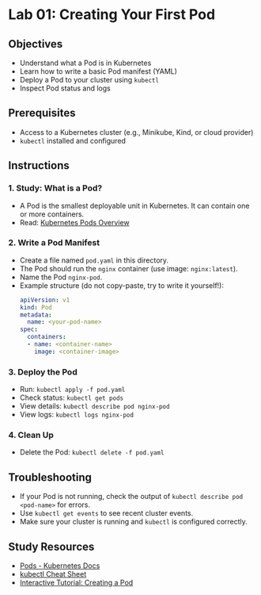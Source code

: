 # Lab 01: Creating Your First Pod

## Objectives
- Understand what a Pod is in Kubernetes
- Learn how to write a basic Pod manifest (YAML)
- Deploy a Pod to your cluster using `kubectl`
- Inspect Pod status and logs

## Prerequisites
- Access to a Kubernetes cluster (e.g., Minikube, Kind, or cloud provider)
- `kubectl` installed and configured

## Instructions

### 1. Study: What is a Pod?
- A Pod is the smallest deployable unit in Kubernetes. It can contain one or more containers.
- Read: [Kubernetes Pods Overview](https://kubernetes.io/docs/concepts/workloads/pods/)

### 2. Write a Pod Manifest
- Create a file named `pod.yaml` in this directory.
- The Pod should run the `nginx` container (use image: `nginx:latest`).
- Name the Pod `nginx-pod`.
- Example structure (do not copy-paste, try to write it yourself!):
  ```yaml
  apiVersion: v1
  kind: Pod
  metadata:
    name: <your-pod-name>
  spec:
    containers:
    - name: <container-name>
      image: <container-image>
  ```

### 3. Deploy the Pod
- Run: `kubectl apply -f pod.yaml`
- Check status: `kubectl get pods`
- View details: `kubectl describe pod nginx-pod`
- View logs: `kubectl logs nginx-pod`

### 4. Clean Up
- Delete the Pod: `kubectl delete -f pod.yaml`

## Troubleshooting
- If your Pod is not running, check the output of `kubectl describe pod <pod-name>` for errors.
- Use `kubectl get events` to see recent cluster events.
- Make sure your cluster is running and `kubectl` is configured correctly.

## Study Resources
- [Pods - Kubernetes Docs](https://kubernetes.io/docs/concepts/workloads/pods/)
- [kubectl Cheat Sheet](https://kubernetes.io/docs/reference/kubectl/cheatsheet/)
- [Interactive Tutorial: Creating a Pod](https://kubernetes.io/docs/tutorials/kubernetes-basics/create-pod/create-interactive/) 